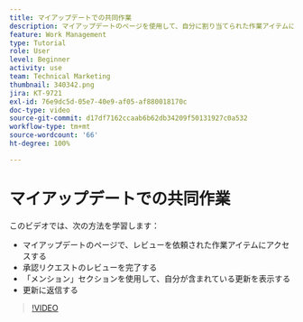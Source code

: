 ```yaml
---
title: マイアップデートでの共同作業
description: マイアップデートのページを使用して、自分に割り当てられた作業アイテムにアクセスします。
feature: Work Management
type: Tutorial
role: User
level: Beginner
activity: use
team: Technical Marketing
thumbnail: 340342.png
jira: KT-9721
exl-id: 76e9dc5d-05e7-40e9-af05-af880018170c
doc-type: video
source-git-commit: d17df7162ccaab6b62db34209f50131927c0a532
workflow-type: tm+mt
source-wordcount: '66'
ht-degree: 100%

---
```


# マイアップデートでの共同作業

このビデオでは、次の方法を学習します：

* マイアップデートのページで、レビューを依頼された作業アイテムにアクセスする
* 承認リクエストのレビューを完了する
* 「メンション」セクションを使用して、自分が含まれている更新を表示する
* 更新に返信する

>[!VIDEO](https://video.tv.adobe.com/v/340342/?quality=12&learn=on&enablevpops)
